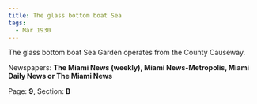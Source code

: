 ```yaml
---  
title: The glass bottom boat Sea  
tags:  
  - Mar 1930  
---  
```

  
The glass bottom boat Sea Garden operates from the County Causeway.  
  
Newspapers: **The Miami News (weekly), Miami News-Metropolis, Miami Daily News or The Miami News**  
  
Page: **9**, Section: **B** 
